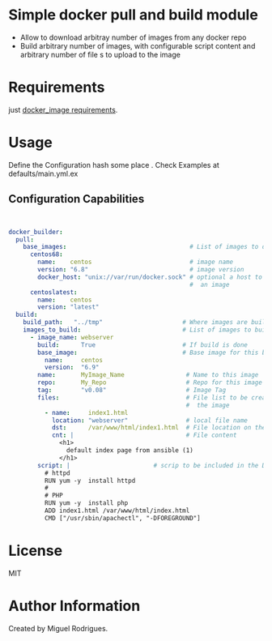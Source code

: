 # Simple docker pull and build module

 * Allow to download arbitray number of images from any docker repo
 * Build arbitrary number of images, with configurable script content and arbitrary number of file s to upload to the image 

# Requirements

just [docker_image requirements](http://docs.ansible.com/ansible/latest/docker_image_module.html).

# Usage

Define the Configuration hash some place . Check Examples at defaults/main.yml.ex

## Configuration Capabilities

```yaml


docker_builder:
  pull:
    base_images:                                  # List of images to download
      centos68:
        name:    centos                           # image name
        version: "6.8"                            # image version
        docker_host: "unix://var/run/docker.sock" # optional a host to download
                                                  #  an image
      centoslatest:
        name:    centos
        version: "latest"
  build:
    build_path:   "../tmp"                      # Where images are built
    images_to_build:                            # List of images to build
      - image_name: webserver
        build:      True                        # If build is done
        base_image:                             # Base image for this build
          name:     centos
          version:  "6.9"
        name:       MyImage_Name                 # Name to this image
        repo:       My_Repo                      # Repo for this image
        tag:        "v0.08"                      # Image Tag
        files:                                   # File list to be created on
                                                 #  the image
          - name:     index1.html
            location: "webserver"                # local file name
            dst:      /var/www/html/index1.html  # File location on the image
            cnt: |                               # File content
              <h1>
                default index page from ansible (1)
              </h1>
        script: |                       # scrip to be included in the Dockerfile
          # httpd
          RUN yum -y  install httpd
          #
          # PHP
          RUN yum -y  install php
          ADD index1.html /var/www/html/index.html
          CMD ["/usr/sbin/apachectl", "-DFOREGROUND"]

```


# License

MIT

# Author Information

Created by Miguel Rodrigues.
